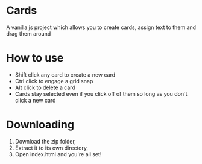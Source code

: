 # Cards
A vanilla js project which allows you to create cards, assign text to them and drag them around

# How to use
- Shift click any card to create a new card
- Ctrl click to engage a grid snap
- Alt click to delete a card
- Cards stay selected even if you click off of them so long as you don't click a new card

# Downloading
1. Download the zip folder,
2. Extract it to its own directory,
3. Open index.html and you're all set!
